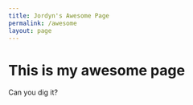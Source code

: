 ```yaml
---
title: Jordyn's Awesome Page
permalink: /awesome
layout: page
---
```


# This is my awesome page

Can you dig it?